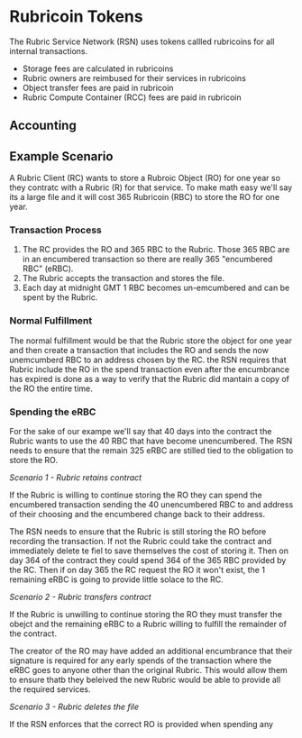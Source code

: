 Rubricoin Tokens
===========

The Rubric Service Network (RSN) uses tokens callled rubricoins for all internal transactions.

* Storage fees are calculated in rubricoins
* Rubric owners are reimbused for their services in rubricoins
* Object transfer fees are paid in rubricoin
* Rubric Compute Container (RCC) fees are paid in rubricoin

Accounting
------------------

Example Scenario
-----------------------------
A Rubric Client (RC) wants to store a Rubroic Object (RO) for one year so they contratc with a Rubric (R) for that service.
To make math easy we'll say its a large file and it will cost 365 Rubricoin (RBC) to store the RO for one year.

### Transaction Process 
1. The RC provides the RO and 365 RBC to the Rubric.
    Those 365 RBC are in an encumbered transaction so there are really 365 "encumbered RBC" (eRBC).
2. The Rubric accepts the transaction and stores the file.
3. Each day at midnight GMT 1 RBC becomes un-emcumbered and can be spent by the Rubric.

### Normal Fulfillment 
The normal fulfillment would be that the Rubric store the object for one year and then create a transaction that includes the RO and sends the now unemcumberd RBC to an address chosen by the RC. the RSN requires that Rubric include the RO in the spend transaction even after the encumbrance has expired is done as a way to verify that the Rubric did mantain a copy of the RO the entire time.


### Spending the eRBC 
For the sake of our exampe we'll say that 40 days into the contract the Rubric wants to use the 40 RBC that have become unencumbered. The RSN needs to ensure that the remain 325 eRBC are stilled tied to the obligation to store the RO.

*Scenario 1 - Rubric retains contract*

If the Rubric is willing to continue storing the RO they can spend the encumbered transaction sending the 40 unencumbered RBC to and address of their choosing and the encumbered change back to their address. 

The RSN needs to ensure that the Rubric is still storing the RO before recording the transaction. If not the Rubric could take the contract and immediately delete te fiel to save themselves the cost of storing it. Then on day 364 of the contract they could spend 364 of the 365 RBC provided by the RC. Then if on day 365 the RC request the RO it won't exist, the 1 remaining eRBC is going to provide little solace to the RC.

*Scenario 2 - Rubric transfers contract*

If the Rubric is unwilling to continue storing the RO they must transfer the obejct and the remaining eRBC to a Rubric willing to fulfill the remainder of the contract.

The creator of the RO may have added an additional encumbrance that their signature is required for any early spends of the transaction where the eRBC goes to anyone other than the original  Rubric. This would allow them to ensure thatb they beleived the new Rubric would be able to provide all the required services.  

*Scenario 3 - Rubric deletes the file*

If the RSN enforces that the correct RO is provided when spending any
